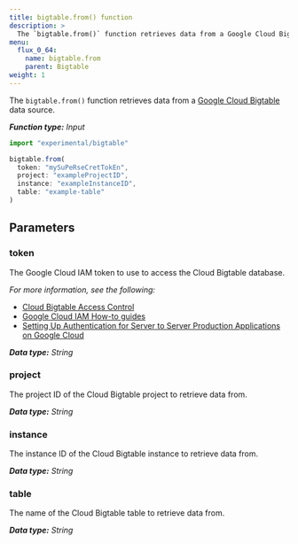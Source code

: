 ```yaml
---
title: bigtable.from() function
description: >
  The `bigtable.from()` function retrieves data from a Google Cloud Bigtable data source.
menu:
  flux_0_64:
    name: bigtable.from
    parent: Bigtable
weight: 1
---
```


The `bigtable.from()` function retrieves data from a [Google Cloud Bigtable](https://cloud.google.com/bigtable/)
data source.

_**Function type:** Input_

```js
import "experimental/bigtable"

bigtable.from(
  token: "mySuPeRseCretTokEn",
  project: "exampleProjectID",
  instance: "exampleInstanceID",
  table: "example-table"
)
```

## Parameters

### token
The Google Cloud IAM token to use to access the Cloud Bigtable database.

_For more information, see the following:_

- [Cloud Bigtable Access Control](https://cloud.google.com/bigtable/docs/access-control)
- [Google Cloud IAM How-to guides](https://cloud.google.com/iam/docs/how-to)
- [Setting Up Authentication for Server to Server Production Applications on Google Cloud](https://cloud.google.com/docs/authentication/production)

_**Data type:** String_

### project
The project ID of the Cloud Bigtable project to retrieve data from.

_**Data type:** String_

### instance
The instance ID of the Cloud Bigtable instance to retrieve data from.

_**Data type:** String_

### table
The name of the Cloud Bigtable table to retrieve data from.

_**Data type:** String_
